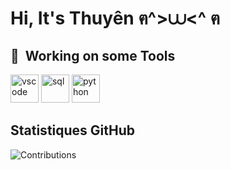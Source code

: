 # Hi, It's Thuyên ฅ^>⩊<^ ฅ

<h2> 🚀 &nbsp;Working on some Tools</h2>
<p align="left">
<img src="https://cdn.jsdelivr.net/gh/devicons/devicon/icons/vscode/vscode-original.svg" alt="vscode" width="45" height="45"/>
<img src="https://cdn.jsdelivr.net/gh/devicons/devicon/icons/bash/sql-original.svg" alt="sql" width="45" height="45"/>
<img src="https://cdn.jsdelivr.net/gh/devicons/devicon/icons/php/python-original.svg" alt="python" width="45" height="45"/>
</p>






## Statistiques GitHub
![Contributions](https://github-readme-stats.vercel.app/api?username=votre-nom-d-utilisateur&show_icons=true&theme=radical)


